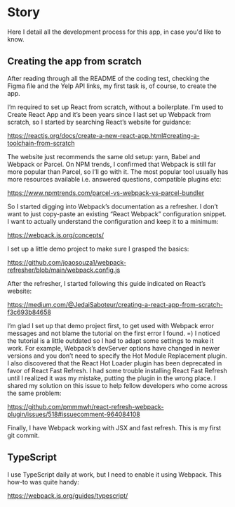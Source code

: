 # Story

Here I detail all the development process for this app, in case you'd like to know.

## Creating the app from scratch

After reading through all the README of the coding test, checking the Figma file and the Yelp API links, my first task is, of course, to create the app.

I’m required to set up React from scratch, without a boilerplate. I’m used to Create React App and it’s been years since I last set up Webpack from scratch, so I started by searching React’s website for guidance:

https://reactjs.org/docs/create-a-new-react-app.html#creating-a-toolchain-from-scratch

The website just recommends the same old setup: yarn, Babel and Webpack or Parcel. On NPM trends, I confirmed that Webpack is still far more popular than Parcel, so I’ll go with it. The most popular tool usually has more resources available i.e. answered questions, compatible plugins etc:

https://www.npmtrends.com/parcel-vs-webpack-vs-parcel-bundler

So I started digging into Webpack’s documentation as a refresher. I don’t want to just copy-paste an existing “React Webpack” configuration snippet. I want to actually understand the configuration and keep it to a minimum:

https://webpack.js.org/concepts/

I set up a little demo project to make sure I grasped the basics:

https://github.com/joaosouza1/webpack-refresher/blob/main/webpack.config.js

After the refresher, I started following this guide indicated on React’s website:

https://medium.com/@JedaiSaboteur/creating-a-react-app-from-scratch-f3c693b84658

I’m glad I set up that demo project first, to get used with Webpack error messages and not blame the tutorial on the first error I found. =) I noticed the tutorial is a little outdated so I had to adapt some settings to make it work. For example, Webpack’s devServer options have changed in newer versions and you don’t need to specify the Hot Module Replacement plugin. I also discovered that the React Hot Loader plugin has been deprecated in favor of React Fast Refresh. I had some trouble installing React Fast Refresh until I realized it was my mistake, putting the plugin in the wrong place. I shared my solution on this issue to help fellow developers who come across the same problem:

https://github.com/pmmmwh/react-refresh-webpack-plugin/issues/518#issuecomment-964084108

Finally, I have Webpack working with JSX and fast refresh. This is my first git commit.

## TypeScript

I use TypeScript daily at work, but I need to enable it using Webpack. This how-to was quite handy:

https://webpack.js.org/guides/typescript/
